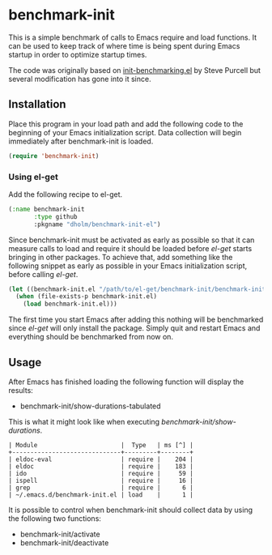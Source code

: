 # benchmark-init

This is a simple benchmark of calls to Emacs require and load functions.
It can be used to keep track of where time is being spent during Emacs
startup in order to optimize startup times.

The code was originally based on [init-benchmarking.el][1] by Steve Purcell but
several modification has gone into it since.


## Installation

Place this program in your load path and add the following code to the
beginning of your Emacs initialization script.  Data collection will begin
immediately after benchmark-init is loaded.

```lisp
(require 'benchmark-init)
```


### Using el-get

Add the following recipe to el-get.

```lisp
(:name benchmark-init
       :type github
       :pkgname "dholm/benchmark-init-el")
```

Since benchmark-init must be activated as early as possible so that it can
measure calls to load and require it should be loaded before *el-get* starts
bringing in other packages.  To achieve that, add something like the following
snippet as early as possible in your Emacs initialization script, before
calling *el-get*.

```lisp
(let ((benchmark-init.el "/path/to/el-get/benchmark-init/benchmark-init.el"))
  (when (file-exists-p benchmark-init.el)
    (load benchmark-init.el)))
```

The first time you start Emacs after adding this nothing will be benchmarked
since *el-get* will only install the package.  Simply quit and restart Emacs
and everything should be benchmarked from now on.


## Usage

After Emacs has finished loading the following function will display the
results:

 - benchmark-init/show-durations-tabulated

This is what it might look like when executing *benchmark-init/show-durations*.

```
| Module                       |  Type   | ms [^] |
+------------------------------+---------+--------+
| eldoc-eval                   | require |    204 |
| eldoc                        | require |    183 |
| ido                          | require |     59 |
| ispell                       | require |     16 |
| grep                         | require |      6 |
| ~/.emacs.d/benchmark-init.el | load    |      1 |
```

It is possible to control when benchmark-init should collect data by using the
following two functions:

 - benchmark-init/activate
 - benchmark-init/deactivate

[1]: https://github.com/purcell/emacs.d/blob/master/lisp/init-benchmarking.el

